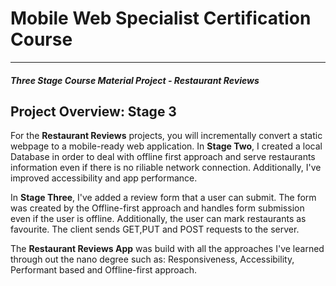 # Mobile Web Specialist Certification Course
---
#### _Three Stage Course Material Project - Restaurant Reviews_

## Project Overview: Stage 3

For the **Restaurant Reviews** projects, you will incrementally convert a static webpage to a mobile-ready web application. In **Stage Two**, I created a local Database in order to deal with offline first approach and serve restaurants information even if there is no riliable network connection. Additionally, I've improved accessibility and app performance.

In **Stage Three**, I've added a review form that a user can submit. The form was created by the Offline-first approach and handles form submission even if the user is offline. Additionally, the user can mark restaurants as favourite.
The client sends GET,PUT and POST requests to the server.

The **Restaurant Reviews App** was build with all the approaches I've learned through out the nano degree such as:
Responsiveness, Accessibility, Performant based and Offline-first approach.

